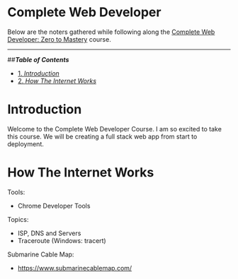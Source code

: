 # Complete Web Developer

Below are the noters gathered while following along the [Complete Web Developer: Zero to Mastery](https://academy.zerotomastery.io/courses/enrolled/697434) course.

*************************************************************************************************************

##__*Table of Contents*__
- [1. *Introduction*](#Introduction)
- [2. *How The Internet Works*](#How_The_Internet_Works)
# __Introduction__
Welcome to the Complete Web Developer Course. I am so excited to take this course. We will be creating a full stack web app from start to deployment.
# __How The Internet Works__
Tools:
*	Chrome Developer Tools

Topics:
*	ISP, DNS and Servers
*	Traceroute (Windows: tracert)

Submarine Cable Map:
*	https://www.submarinecablemap.com/